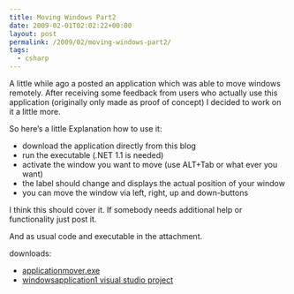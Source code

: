 ```yaml
---
title: Moving Windows Part2
date: 2009-02-01T02:02:22+00:00
layout: post
permalink: /2009/02/moving-windows-part2/
tags:
  - csharp
---
```

A little while ago a posted an application which was able to move windows remotely. After receiving some feedback from users who actually use this application (originally only made as proof of concept) I decided to work on it a little more.

So here’s a little Explanation how to use it:

  * download the application directly from this blog
  * run the executable (.NET 1.1 is needed)
  * activate the window you want to move (use ALT+Tab or what ever you want)
  * the label should change and displays the actual position of your window
  * you can move the window via left, right, up and down-buttons

I think this should cover it. If somebody needs additional help or functionality just post it.

And as usual code and executable in the attachment.

downloads:

  * [applicationmover.exe](/assets/applicationmover.exe)
  * [windowsapplication1 visual studio project](/assets/windowsapplication11.rar)
